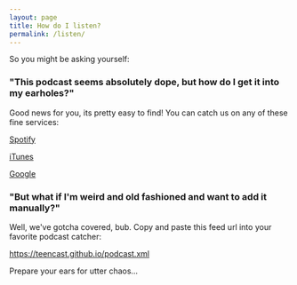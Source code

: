 ```yaml
---
layout: page
title: How do I listen?
permalink: /listen/
---
```


So you might be asking yourself:

### "This podcast seems absolutely dope, but how do I get it into my earholes?"

Good news for you, its pretty easy to find! 
You can catch us on any of these fine services:

[Spotify]()

[iTunes]()

[Google]()

### "But what if I'm weird and old fashioned and want to add it manually?"

Well, we've gotcha covered, bub. Copy and paste this feed url into your favorite podcast catcher:

https://teencast.github.io/podcast.xml


Prepare your ears for utter chaos...